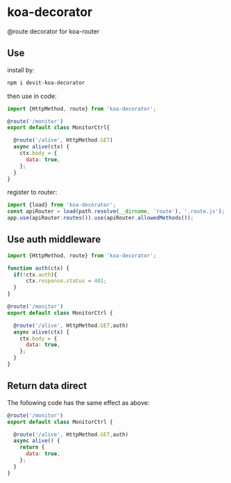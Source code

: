 # koa-decorator
@route decorator for koa-router

## Use
install by:
```bash
npm i devit-koa-decorator
```
then use in code:
```js
import {HttpMethod, route} from 'koa-decorator';

@route('/monitor')
export default class MonitorCtrl{

  @route('/alive', HttpMethod.GET)
  async alive(ctx) {
    ctx.body = {
      data: true,
    };
  }
}
```
register to router:
```js
import {load} from 'koa-decorator';
const apiRouter = load(path.resolve(__dirname, 'route'), '.route.js');
app.use(apiRouter.routes()).use(apiRouter.allowedMethods());
```

## Use auth middleware
```js
import {HttpMethod, route} from 'koa-decorator';

function auth(ctx) {
  if(!ctx.auth){
      ctx.response.status = 401;
  }
}

@route('/monitor')
export default class MonitorCtrl {

  @route('/alive', HttpMethod.GET,auth)
  async alive(ctx) {
    ctx.body = {
      data: true,
    };
  }
}
```

## Return data direct
The following code has the same effect as above:
```js
@route('/monitor')
export default class MonitorCtrl {

  @route('/alive', HttpMethod.GET,auth)
  async alive() {
    return {
      data: true,
    };
  }
}
```
